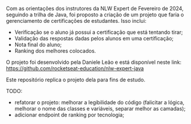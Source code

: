 Com as orientações dos instrutores da NLW Expert de Fevereiro de 2024, seguindo a trilha de Java, foi proposto a criação de um projeto que faria o gerenciamento de certificações de estudantes. Isso inclui:
- Verificação se o aluno já possui a certificação que está tentando tirar;
- Validação das respostas dadas pelos alunos em uma certificação;
- Nota final do aluno;
- Ranking dos melhores colocados.

O projeto foi desenvolvido pela Daniele Leão e está disponível neste link: https://github.com/rocketseat-education/nlw-expert-java

Este repositório replica o projeto dela para fins de estudo.

TODO:
- refatorar o projeto: melhorar a legibilidade do código (falicitar a lógica, melhorar o nome das classes e variáveis, separar melhor as camadas);
- adicionar endpoint de ranking por tecnologia;
